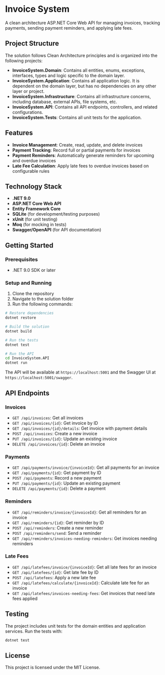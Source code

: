# Invoice System

A clean architecture ASP.NET Core Web API for managing invoices, tracking payments, sending payment reminders, and applying late fees.

## Project Structure

The solution follows Clean Architecture principles and is organized into the following projects:

- **InvoiceSystem.Domain**: Contains all entities, enums, exceptions, interfaces, types and logic specific to the domain layer.
- **InvoiceSystem.Application**: Contains all application logic. It is dependent on the domain layer, but has no dependencies on any other layer or project.
- **InvoiceSystem.Infrastructure**: Contains all infrastructure concerns, including database, external APIs, file systems, etc.
- **InvoiceSystem.API**: Contains all API endpoints, controllers, and related configurations.
- **InvoiceSystem.Tests**: Contains all unit tests for the application.

## Features

- **Invoice Management**: Create, read, update, and delete invoices
- **Payment Tracking**: Record full or partial payments for invoices
- **Payment Reminders**: Automatically generate reminders for upcoming and overdue invoices
- **Late Fee Calculation**: Apply late fees to overdue invoices based on configurable rules

## Technology Stack

- **.NET 9.0**
- **ASP.NET Core Web API**
- **Entity Framework Core**
- **SQLite** (for development/testing purposes)
- **xUnit** (for unit testing)
- **Moq** (for mocking in tests)
- **Swagger/OpenAPI** (for API documentation)

## Getting Started

### Prerequisites

- .NET 9.0 SDK or later

### Setup and Running

1. Clone the repository
2. Navigate to the solution folder
3. Run the following commands:

```bash
# Restore dependencies
dotnet restore

# Build the solution
dotnet build

# Run the tests
dotnet test

# Run the API
cd InvoiceSystem.API
dotnet run
```

The API will be available at `https://localhost:5001` and the Swagger UI at `https://localhost:5001/swagger`.

## API Endpoints

### Invoices

- `GET /api/invoices`: Get all invoices
- `GET /api/invoices/{id}`: Get invoice by ID
- `GET /api/invoices/{id}/details`: Get invoice with payment details
- `POST /api/invoices`: Create a new invoice
- `PUT /api/invoices/{id}`: Update an existing invoice
- `DELETE /api/invoices/{id}`: Delete an invoice

### Payments

- `GET /api/payments/invoice/{invoiceId}`: Get all payments for an invoice
- `GET /api/payments/{id}`: Get payment by ID
- `POST /api/payments`: Record a new payment
- `PUT /api/payments/{id}`: Update an existing payment
- `DELETE /api/payments/{id}`: Delete a payment

### Reminders

- `GET /api/reminders/invoice/{invoiceId}`: Get all reminders for an invoice
- `GET /api/reminders/{id}`: Get reminder by ID
- `POST /api/reminders`: Create a new reminder
- `POST /api/reminders/send`: Send a reminder
- `GET /api/reminders/invoices-needing-reminders`: Get invoices needing reminders

### Late Fees

- `GET /api/latefees/invoice/{invoiceId}`: Get all late fees for an invoice
- `GET /api/latefees/{id}`: Get late fee by ID
- `POST /api/latefees`: Apply a new late fee
- `GET /api/latefees/calculate/{invoiceId}`: Calculate late fee for an invoice
- `GET /api/latefees/invoices-needing-fees`: Get invoices that need late fees applied

## Testing

The project includes unit tests for the domain entities and application services. Run the tests with:

```bash
dotnet test
```

## License

This project is licensed under the MIT License. 